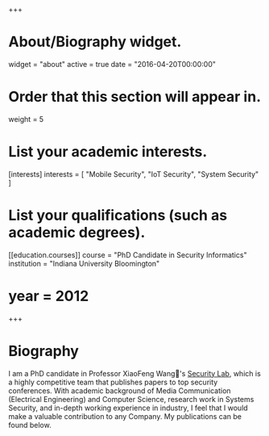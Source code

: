 +++
# About/Biography widget.
widget = "about"
active = true
date = "2016-04-20T00:00:00"

# Order that this section will appear in.
weight = 5

# List your academic interests.
[interests]
  interests = [
    "Mobile Security",
    "IoT Security",
    "System Security"
  ]

# List your qualifications (such as academic degrees).
[[education.courses]]
  course = "PhD Candidate in Security Informatics"
  institution = "Indiana University Bloomington"
  # year = 2012
 
+++

# Biography

I am a PhD candidate in Professor XiaoFeng Wang's [Security Lab](https://sit.soic.indiana.edu/en/), which is a highly competitive team that publishes papers to top security conferences. With academic background of Media Communication (Electrical Engineering) and Computer Science, research work in Systems Security, and in-depth working experience in industry, I feel that I would make a valuable contribution to any Company. My publications can be found below.